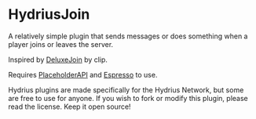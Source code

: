 # HydriusJoin
A relatively simple plugin that sends messages or does something when a player joins or leaves the server.

Inspired by [DeluxeJoin](https://www.spigotmc.org/resources/deluxejoin.4846/) by clip.

Requires [PlaceholderAPI](https://github.com/PlaceholderAPI/PlaceholderAPI) and [Espresso](https://github.com/flrping/Espresso) to use.

Hydrius plugins are made specifically for the Hydrius Network,
but some are free to use for anyone. If you wish to fork or modify this plugin,
please read the license. Keep it open source!


